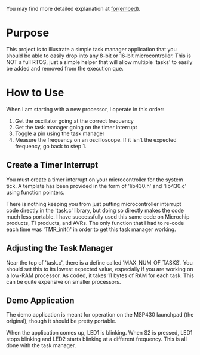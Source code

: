 You may find more detailed explanation at [for(embed)](http://www.forembed.com/the-not-quite-rtos-a-task-manager/).

# Purpose #

This project is to illustrate a simple task manager application that you should be able to easily drop into any 8-bit or 16-bit microcontroller.  This is NOT a full RTOS, just a simple helper that will allow multiple 'tasks' to easily be added and removed from the execution que.

# How to Use #

When I am starting with a new processor, I operate in this order:

1. Get the oscillator going at the correct frequency
2. Get the task manager going on the timer interrupt
3. Toggle a pin using the task manager
4. Measure the frequency on an oscilloscope.  If it isn't the expected frequency, go back to step 1.

## Create a Timer Interrupt ##

You must create a timer interrupt on your microcontroller for the system tick.  A template has been provided in the form of 'lib430.h' and 'lib430.c' using function pointers.

There is nothing keeping you from just putting microcontroller interrupt code directly in the 'task.c' library, but doing so directly makes the code much less portable.  I have successfully used this same code on Microchip products, TI products, and AVRs.  The only function that I had to re-code each time was 'TMR_init()' in order to get this task manager working.

## Adjusting the Task Manager ##

Near the top of 'task.c', there is a define called 'MAX_NUM_OF_TASKS'.  You should set this to its lowest expected value, especially if you are working on a low-RAM processor.  As coded, it takes 11 bytes of RAM for each task.  This can be quite expensive on smaller processors.

## Demo Application ##

The demo application is meant for operation on the MSP430 launchpad (the original), though it should be pretty portable.

When the application comes up, LED1 is blinking.  When S2 is pressed, LED1 stops blinking and LED2 starts blinking at a different frequency.  This is all done with the task manager.
